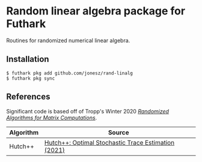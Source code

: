 # Random linear algebra package for Futhark

Routines for randomized numerical linear algebra.

## Installation

```
$ futhark pkg add github.com/jonesz/rand-linalg
$ futhark pkg sync
```

## References

Significant code is based off of Tropp's Winter 2020
 [*Randomized Algorithms for Matrix Computations*](https://tropp.caltech.edu/notes/Tro20-Randomized-Algorithms-LN.pdf).

| Algorithm | Source |
| --------- | ------ |
| Hutch++ | [Hutch++: Optimal Stochastic Trace Estimation (2021)](https://arxiv.org/pdf/2010.09649)
